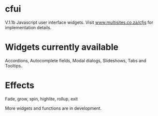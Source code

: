 # cfui
V.1.1b
Javascript user interface widgets. Visit www.multisites.co.za/cfjs for implementation details.

# Widgets currently available
Accordions, Autocomplete fields, Modal dialogs, Slideshows, Tabs and Tooltips.

# Effects
Fade, grow, spin, highlite, rollup, exit

More widgets and functions are in development.
